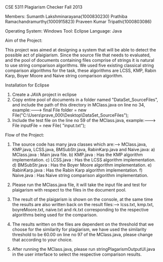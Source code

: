 CSE 5311       Plagiarism Checker                           	Fall 2013

Members: 		Sumanth Lakshminarayana(1000830230)
				Prathiba Ramachandramurthy(1000915823)
				Praveen Kumar Tripathi(1000803086)

Operating System: 	Windows
Tool:        Eclipse
Language: 		Java


Aim of the Project:

This project was aimed at designing a system that will be able to detect the possible act of plaigiarism. Since the source file that needs to evaluated, and the pool of
documents containing files comprise of strings it is natural to use string comparison algorithms. We used five existing classical string comparison algorithms for the task,
these algorithms are LCSS, KMP, Rabin Karp, Boyer Moore and Naive string comparison algorithm.

Installation for Eclipse

1.	Create a JAVA project in eclipse
2.	Copy entire pool of documents in a folder named "DataSet_SourceFiles", and include the path of this directory in MClass.java
    on line no 34, example:---> final File folder = new File("C:\\Users\\prave_000\\Desktop\\DataSet_SourceFiles"); 
3.  Include the test file on the line no 59 of the MClass.java, example:---> File inputFile = new File( "input.txt"); 

Flow of the Project:
	
1. The source code has many java classes which are:--> MClass.java, KMP.java, LCSS.java, BMSubStr.java, RabinKarp.java and Naive.java:
   a) MClass.java : Main java file.
   b) KMP.java : Has the KMP algorithm implementation.
   c) LCSS.java : Has the LCSS algorithm implementation.
   d) BMSubStr.java : Has the Boyer Moore algorithm implementation.
   e) RabinKarp.java : Has the Rabin Karp algorithm implementation.
   f) Naive.java : Has Naive string comparison algorithm implementation.
   
2. Please run the MClass.java file, it will take the input file and test for plaigarism with respect to
   the files in the document pool.
3. The result of the plaigarism is shown on the console, at the same time the results are also written back
   on the result files:--> lcss.txt, kmp.txt, boyreMoore.txt, naive.txt and rk.txt corresponding to the respective
   algorithms being used for the comparison.
4. The results written on the files are dependent on the threshold that we choose for the similarity for plagiarism,
   we have used the similarity threshold to be 60.00 on line no  97 of the MClass.java, please change that
   according to your choice.
5. After running the MClass.java, please run stringPlagarismOutputUI.java in the user interface to select the respective 
   comparison results.


